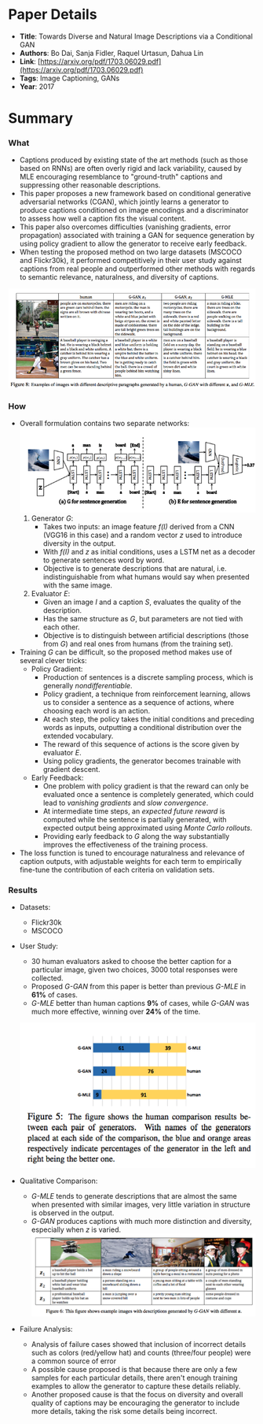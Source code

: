 # Paper Details

* **Title**: Towards Diverse and Natural Image Descriptions via a Conditional GAN
* **Authors**: Bo Dai, Sanja Fidler, Raquel Urtasun, Dahua Lin
* **Link**: [https://arxiv.org/pdf/1703.06029.pdf](https://arxiv.org/pdf/1703.06029.pdf)
* **Tags**: Image Captioning, GANs
* **Year**: 2017

# Summary

### What

  * Captions produced by existing state of the art methods (such as those based on RNNs) are often overly rigid and lack variability, caused by MLE encouraging resemblance to "ground-truth" captions and suppressing other reasonable descriptions.
  * This paper proposes a new framework based on conditional generative adversarial networks (CGAN), which jointly learns a generator to produce captions conditioned on image encodings and a discriminator to assess how well a caption fits the visual content.
  * This paper also overcomes difficulties (vanishing gradients, error propagation) associated with training a GAN for sequence generation by using policy gradient to allow the generator to receive early feedback.
  * When testing the proposed method on two large datasets (MSCOCO and Flickr30k), it performed competitively in their user study against captions from real people and outperformed other methods with regards to semantic relevance, naturalness, and diversity of captions.
  
![Fig8](img/cgan_captioning/1.png?raw=true "Fig8")

### How

  * Overall formulation contains two separate networks:
  	![Fig4](img/cgan_captioning/4.png?raw=true "Fig4")
	1. Generator *G*: 
		* Takes two inputs: an image feature *f(I)* derived from a CNN (VGG16 	   in this case) and a random vector *z* used to introduce diversity in the output.
		* With *f(I)* and *z* as initial conditions, uses a LSTM net as a decoder to generate 		  sentences word by word.
		* Objective is to generate descriptions that are natural, i.e. indistinguishable from 		  what humans would say when presented with the same image.
	2. Evaluator *E*: 
		* Given an image *I* and a caption *S*, evaluates the quality of the description.
		* Has the same structure as *G*, but parameters are not tied with each other.
		* Objective is to distinguish between artificial descriptions (those from *G*) and real 		  ones from humans (from the training set).
  * Training *G* can be difficult, so the proposed method makes use of several clever tricks:
	  * Policy Gradient:
		  * Production of sentences is a discrete sampling process, which is generally			 *nondifferentiable*.
		  * Policy gradient, a technique from reinforcement learning, allows us to consider a 			 sentence as a sequence of actions, where choosing each word is an action.
		  * At each step, the policy takes the initial conditions and preceding words as inputs, 			 outputting a conditional distribution over the extended vocabulary.
		  * The reward of this sequence of actions is the score given by evaluator *E*.
		  * Using policy gradients, the generator becomes trainable with gradient descent.
	  * Early Feedback:
		  * One problem with policy gradient is that the reward can only be evaluated once a 			 sentence is completely generated, which could lead to *vanishing gradients* and 			 *slow convergence*.
		  * At intermediate time steps, an *expected future reward* is computed while the 			 sentence is partially generated, with expected output being approximated using 			 *Monte Carlo rollouts*.
		  * Providing early feedback to *G* along the way substantially improves the 			 effectiveness of the training process.
  * The loss function is tuned to encourage naturalness and relevance of caption outputs, with 	 adjustable weights for each term to empirically fine-tune the contribution of each 	 criteria on validation sets.

### Results
  * Datasets:
	  * Flickr30k
	  * MSCOCO
  * User Study:
	  * 30 human evaluators asked to choose the better caption for a particular image, given 	    two choices, 3000 total responses were collected.
	  * Proposed *G-GAN* from this paper is better than previous *G-MLE* in **61%** of cases.
	  * *G-MLE* better than human captions **9%** of cases, while *G-GAN* was much more 		 effective, winning over **24%** of the time.

	  ![Fig5](img/cgan_captioning/3.png?raw=true "Fig3")
  * Qualitative Comparison:
	  * *G-MLE* tends to generate descriptions that are almost the same when presented with 		 similar images, very little variation in structure is observed in the output.
	  * *G-GAN* produces captions with much more distinction and diversity, especially when *z* 	    is varied.
	  ![Fig6](img/cgan_captioning/2.png?raw=true "Fig6")
  * Failure Analysis:
	  * Analysis of failure cases showed that inclusion of incorrect details such as colors 		 (red/yellow hat) and counts (three/four people) were a common source of error
	  * A possible cause proposed is that because there are only a few samples for each 		particular details, there aren't enough training examples to allow the generator to 		capture these details reliably.
	  * Another proposed cause is that the focus on diversity and overall quality of 		captions may be encouraging the generator to include more details, taking the risk 		some details being incorrect.



